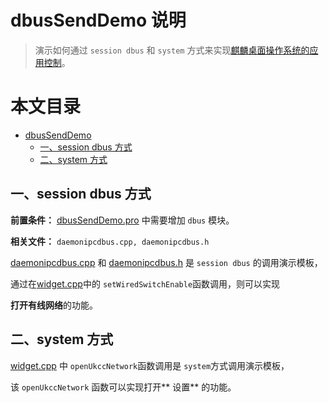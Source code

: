 # dbusSendDemo 说明

> 演示如何通过 `session dbus` 和 `system` 方式来实现[麒麟桌面操作系统的应用控制](https://docs.qq.com/doc/DU0lGSWN1VVNHVXJQ)。

本文目录
=================

* [dbusSendDemo](#dbussenddemo-说明)
   * [一、session dbus 方式](#一session-dbus-方式)
   * [二、system 方式](#二system-方式)


## 一、session dbus 方式

**前置条件：**  [dbusSendDemo.pro](./dbusSendDemo.pro) 中需要增加 `dbus` 模块。

**相关文件：**  `daemonipcdbus.cpp, daemonipcdbus.h`

[daemonipcdbus.cpp](./daemonipcdbus.cpp) 和 [daemonipcdbus.h](./daemonipcdbus.h) 是 `session dbus` 的调用演示模板，

通过在[widget.cpp](./widget.cpp)中的 `setWiredSwitchEnable`函数调用，则可以实现 

**打开有线网络**的功能。

## 二、system 方式

[widget.cpp](./widget.cpp) 中 `openUkccNetwork`函数调用是 `system`方式调用演示模板，

该 `openUkccNetwork` 函数可以实现打开** 设置** 的功能。
